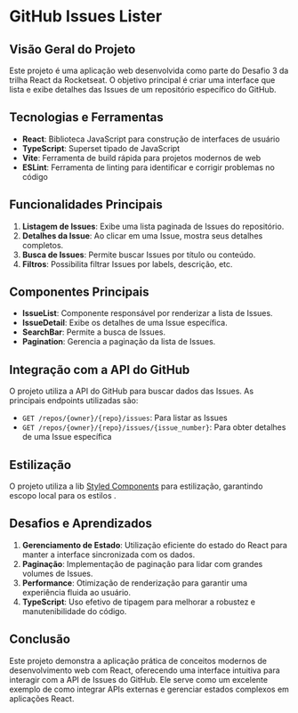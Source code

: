 # GitHub Issues Lister

## Visão Geral do Projeto

Este projeto é uma aplicação web desenvolvida como parte do Desafio 3 da trilha React da Rocketseat. O objetivo principal é criar uma interface que lista e exibe detalhes das Issues de um repositório específico do GitHub.

## Tecnologias e Ferramentas

- **React**: Biblioteca JavaScript para construção de interfaces de usuário
- **TypeScript**: Superset tipado de JavaScript
- **Vite**: Ferramenta de build rápida para projetos modernos de web
- **ESLint**: Ferramenta de linting para identificar e corrigir problemas no código


## Funcionalidades Principais

1. **Listagem de Issues**: Exibe uma lista paginada de Issues do repositório.
2. **Detalhes da Issue**: Ao clicar em uma Issue, mostra seus detalhes completos.
3. **Busca de Issues**: Permite buscar Issues por título ou conteúdo.
4. **Filtros**: Possibilita filtrar Issues por labels, descrição, etc.

## Componentes Principais

- **IssueList**: Componente responsável por renderizar a lista de Issues.
- **IssueDetail**: Exibe os detalhes de uma Issue específica.
- **SearchBar**: Permite a busca de Issues.
- **Pagination**: Gerencia a paginação da lista de Issues.

## Integração com a API do GitHub

O projeto utiliza a API do GitHub para buscar dados das Issues. As principais endpoints utilizadas são:

- `GET /repos/{owner}/{repo}/issues`: Para listar as Issues
- `GET /repos/{owner}/{repo}/issues/{issue_number}`: Para obter detalhes de uma Issue específica

## Estilização

O projeto utiliza a lib [Styled Components]([https://](https://styled-components.com/)) para estilização, garantindo escopo local para os estilos .

## Desafios e Aprendizados

1. **Gerenciamento de Estado**: Utilização eficiente do estado do React para manter a interface sincronizada com os dados.
2. **Paginação**: Implementação de paginação para lidar com grandes volumes de Issues.
3. **Performance**: Otimização de renderização para garantir uma experiência fluida ao usuário.
4. **TypeScript**: Uso efetivo de tipagem para melhorar a robustez e manutenibilidade do código.

## Conclusão

Este projeto demonstra a aplicação prática de conceitos modernos de desenvolvimento web com React, oferecendo uma interface intuitiva para interagir com a API de Issues do GitHub. Ele serve como um excelente exemplo de como integrar APIs externas e gerenciar estados complexos em aplicações React.